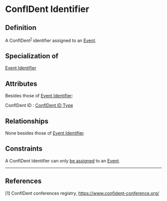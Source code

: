 # ConfIDent Identifier

## Definition
A ConfIDent<sup>[1](#fn1)</sup> identifier assigned to an [Event](../entities/Event.md).

## Specialization of
[Event Identifier](../entities/Event_Identifier.md)

## Attributes
Besides those of [Event Identifier](../entities/Event_Identifier.md):

ConfIDent ID : [ConfIDent ID Type](../datatypes/ConfIDent_ID.md)

## Relationships
None besides those of [Event Identifier](../entities/Event_Identifier.md).

## Constraints
A ConfIDent Identifier can only [be assigned](../entities/Event_Identifier.md#user-content-rel__is-assigned-to) to an [Event](../entities/Event.md).

---
## References
<a name="fn1">\[1\]</a> ConfIDent conferences registry, https://www.confident-conference.org/